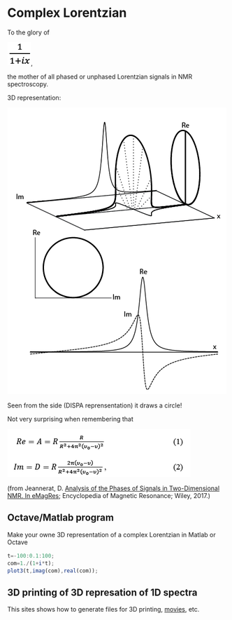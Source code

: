 # Complex Lorentzian

To the glory of 

![](eq.png),

the mother of all phased or unphased Lorentzian signals in NMR spectroscopy.


3D representation:

![](ima2.png)

Seen from the side (DISPA reprensentation) it draws a circle! 

Not very surprising when remembering that

![](eqcircl.png)


(from Jeannerat, D. [Analysis of the Phases of Signals in Two-Dimensional NMR. In eMagRes](https://archive-ouverte.unige.ch/unige:93864/ATTACHMENT01); Encyclopedia of Magnetic Resonance; Wiley, 2017.)

## Octave/Matlab program 
Make your owne 3D representation of a complex Lorentzian in Matlab or Octave
```octave
t=-100:0.1:100;
com=1./(1+i*t);
plot3(t,imag(com),real(com));
```
## 3D printing of 3D represation of 1D spectra
This sites shows how to generate files for 3D printing, [movies](https://github.com/Gr-Jeannerat-unige/3D_DISPA_1D_NMR_spectra/blob/master/Matlab_files_and_movies_abs_disp/mov1%20(Converted).mov), etc.

